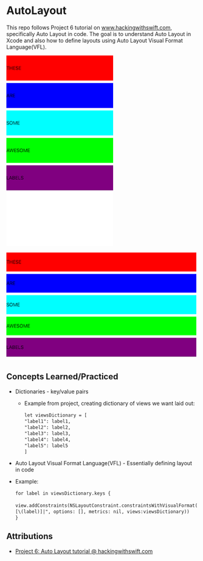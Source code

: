 # AutoLayout
This repo follows Project 6 tutorial on www.hackingwithswift.com, specifically Auto Layout in code.  The goal is to understand Auto Layout in Xcode and also how to define layouts using Auto Layout Visual Format Language(VFL).

![App Screenshot Portrait](AppScreenshot-Portrait.png)

![App Screenshot Landscape](AppScreenshot-Landscape.png)

## Concepts Learned/Practiced
* Dictionaries - key/value pairs
  * Example from project, creating dictionary of views we want laid out:

    ```
    let viewsDictionary = [
    "label1": label1,
    "label2": label2,
    "label3": label3,
    "label4": label4,
    "label5": label5
    ]
    ```

* Auto Layout Visual Format Language(VFL) - Essentially defining layout in code
 * Example:

    ```
    for label in viewsDictionary.keys {
      view.addConstraints(NSLayoutConstraint.constraintsWithVisualFormat("H:|[\(label)]|", options: [], metrics: nil, views:viewsDictionary))
    }
    ```

## Attributions
* [Project 6: Auto Layout tutorial @ hackingwithswift.com](https://www.hackingwithswift.com/read/6/overview)
